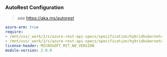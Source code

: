 ### AutoRest Configuration

> see https://aka.ms/autorest

``` yaml
azure-arm: true
require:
- /mnt/vss/_work/1/s/azure-rest-api-specs/specification/hybridkubernetes/resource-manager/readme.md
- /mnt/vss/_work/1/s/azure-rest-api-specs/specification/hybridkubernetes/resource-manager/readme.go.md
license-header: MICROSOFT_MIT_NO_VERSION
module-version: 2.0.0

```